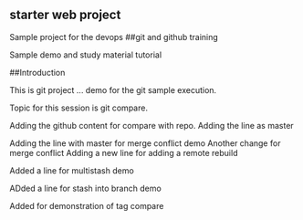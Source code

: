 ## starter web project

Sample project for the devops
##git and github training

Sample demo and study material tutorial

##Introduction

This is git project ... demo for the git sample execution.

Topic for this session is git compare.

Adding the github content for compare with repo.
Adding the line as master


Adding the line with master for merge conflict demo
Another change for merge conflict
Adding a new line for adding a remote rebuild

Added a line for multistash demo

ADded a line for stash into branch demo

Added for demonstration of tag compare
